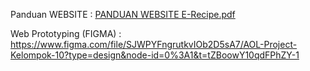 Panduan WEBSITE : [PANDUAN WEBSITE E-Recipe.pdf](https://github.com/user-attachments/files/17202817/PANDUAN.WEBSITE.E-Recipe.pdf)

Web Prototyping (FIGMA) : https://www.figma.com/file/SJWPYFngrutkvIOb2D5sA7/AOL-Project-Kelompok-10?type=design&node-id=0%3A1&t=tZBoowY10qdFPhZY-1
